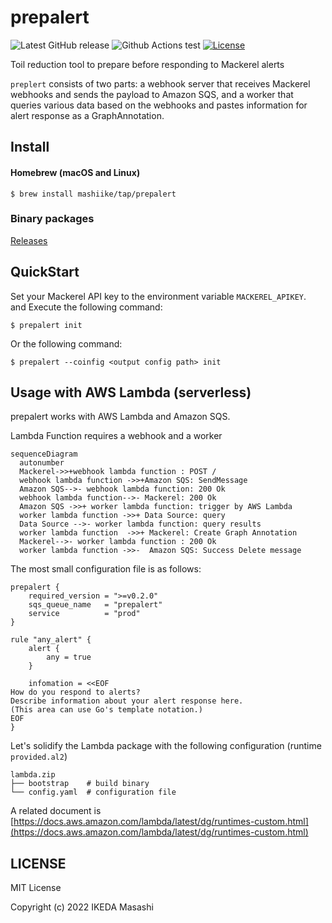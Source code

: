# prepalert

![Latest GitHub release](https://img.shields.io/github/release/mashiike/prepalert.svg)
![Github Actions test](https://github.com/mashiike/prepalert/workflows/Test/badge.svg?branch=main)
[![License](https://img.shields.io/badge/license-MIT-blue.svg)](https://github.com/mashiike/prepalert/blob/master/LICENSE)

Toil reduction tool to prepare before responding to Mackerel alerts

`preplert` consists of two parts: a webhook server that receives Mackerel webhooks and sends the payload to Amazon SQS, and a worker that queries various data based on the webhooks and pastes information for alert response as a GraphAnnotation.


## Install 

#### Homebrew (macOS and Linux)

```console
$ brew install mashiike/tap/prepalert
```

### Binary packages

[Releases](https://github.com/mashiike/prepalert/releases)

## QuickStart 

Set your Mackerel API key to the environment variable `MACKEREL_APIKEY`.  
and Execute the following command:

```shell
$ prepalert init 
```

Or the following command:
```shell 
$ prepalert --coinfig <output config path> init
```

## Usage with AWS Lambda (serverless)

prepalert works with AWS Lambda and Amazon SQS.

Lambda Function requires a webhook and a worker


```mermaid
sequenceDiagram
  autonumber
  Mackerel->>+webhook lambda function : POST /
  webhook lambda function ->>+Amazon SQS: SendMessage
  Amazon SQS-->- webhook lambda function: 200 Ok
  webhook lambda function-->- Mackerel: 200 Ok
  Amazon SQS ->>+ worker lambda function: trigger by AWS Lambda
  worker lambda function ->>+ Data Source: query
  Data Source -->- worker lambda function: query results
  worker lambda function  ->>+ Mackerel: Create Graph Annotation
  Mackerel-->- worker lambda function : 200 Ok
  worker lambda function ->>-  Amazon SQS: Success Delete message
```

The most small configuration file is as follows:
```hcl
prepalert {
    required_version = ">=v0.2.0"
    sqs_queue_name   = "prepalert"
    service          = "prod"
}

rule "any_alert" {
    alert {
        any = true
    }

    infomation = <<EOF
How do you respond to alerts?
Describe information about your alert response here.
(This area can use Go's template notation.)
EOF
}
```

Let's solidify the Lambda package with the following configuration (runtime `provided.al2`)

```
lambda.zip
├── bootstrap    # build binary
└── config.yaml  # configuration file
```

A related document is [https://docs.aws.amazon.com/lambda/latest/dg/runtimes-custom.html](https://docs.aws.amazon.com/lambda/latest/dg/runtimes-custom.html)

## LICENSE

MIT License

Copyright (c) 2022 IKEDA Masashi
